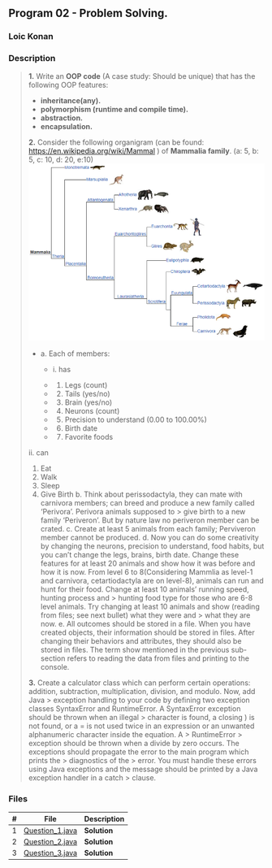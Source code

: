 ## Program 02 -  Problem Solving.

### Loic Konan

### Description

> **1.** Write an **OOP code** (A case study: Should be unique) that has the following OOP features:
>
> - **inheritance(any).**
> - **polymorphism (runtime and compile time).**
> - **abstraction.**
> - **encapsulation.**
>
> **2.** Consider the following organigram (can be found: <https://en.wikipedia.org/wiki/Mammal> ) of **Mammalia family**. (a: 5, b: 5, c: 10, d: 20, e:10)
> <img src="pic.png">
>
> - a. Each of members:
>   - i. has
>
>   - 1. Legs (count)
>   - 2. Tails (yes/no)
>   - 3. Brain (yes/no)
>   - 4. Neurons (count)
>   - 5. Precision to understand (0.00 to 100.00%)
>   - 6. Birth date
>   - 7. Favorite foods
> 
> ii. can
> 1. Eat
> 2. Walk
> 3. Sleep
> 4. Give Birth
> b. Think about perissodactyla, they can mate with carnivora members; can breed and produce a new family called ‘Perivora’. Perivora animals supposed to > give birth to a new family ‘Periveron’. But by nature law no periveron member can be crated.
> c. Create at least 5 animals from each family; Perviveron member cannot be produced.
> d. Now you can do some creativity by changing the neurons, precision to understand, food habits, but you can’t change the legs, brains, birth date.
> Change these features for at least 20 animals and show how it was before and how it is now. From level 6 to 8(Considering Mammlia as level-1 and 
> carnivora, cetartiodactyla are on level-8), animals can run and hunt for their food. Change at least 10 animals’ running speed, hunting process and > hunting food type for those who are 6-8 level animals. Try changing at least 10 animals and show (reading from files; see next bullet) what they were and > what they are now.
> e. All outcomes should be stored in a file. When you have created objects, their information should be stored in files. After changing their behaviors 
> and attributes, they should also be stored in files. The term show mentioned in the previous sub-section refers to reading the data from files and 
> printing to the console.
>
> **3.** Create a calculator class which can perform certain operations: addition, subtraction, multiplication, division, and modulo. Now, add Java > exception handling to your code by defining two exception classes SyntaxError and RuntimeError. A SyntaxError exception should be thrown when an illegal > character is found, a closing ) is not found, or a = is not used twice in an expression or an unwanted alphanumeric character inside the equation. A > RuntimeError > exception should be thrown when a divide by zero occurs. The exceptions should propagate the error to the main program which prints the > diagnostics of the > error. You must handle these errors using Java exceptions and the message should be printed by a Java exception handler in a catch > clause.
 
### Files

|   #   | File                               | Description  |
| :---: | ---------------------------------- | ------------ |
|   1   | [Question_1.java](Question_1.java) | **Solution** |
|   2   | [Question_2.java](Question_2.java) | **Solution** |
|   3   | [Question_3.java](Question_3.java) | **Solution** |
